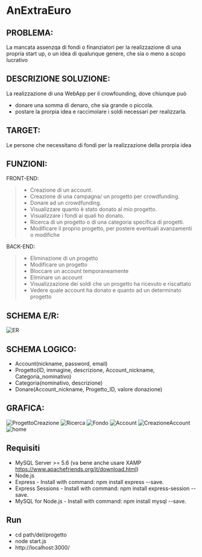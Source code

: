AnExtraEuro
=========

PROBLEMA:
---------
La mancata assenzqa di fondi o finanziatori per la realizzazione di una propria start up, o un idea di qualunque genere, che sia o meno a scopo lucrativo

DESCRIZIONE SOLUZIONE:
----------------------
La realizzazione di una WebApp per il crowfounding, dove chiunque può 
+ donare una somma di denaro, che sia grande o piccola.
+ postare la prorpia idea e raccimolare i soldi necessari per realizzarla.

TARGET:
-------
Le persone che necessitano di fondi per la realizzazione della prorpia idea

FUNZIONI:
---------
FRONT-END:
> - Creazione di un account.
> - Creazione di una campagna/ un progetto per crowdfunding.
> - Donare ad un crowdfunding.
> - Visualizzare quanto è stato donato al mio progetto.
> - Visualizzare i fondi ai quali ho donato.
> - Ricerca di un progetto o di una categoria specifica di progetti.
> - Modificare il proprio progetto, per postere eventuali avanzamenti o modifiche

BACK-END:
> - Eliminazione di un progetto
> - Modificare un progetto
> - Bloccare un account temporaneamente
> - Eliminare un account
> - Visualizzazione dei soldi che un progetto ha ricevuto e riscattato
> - Vedere quale account ha donato e quanto ad un determinato progetto


SCHEMA E/R:
-----------
![ER](https://github.com/Giorgiobon/AnExtraEuro/assets/101709335/a634c6b7-34d9-4c97-b8c3-97fbc76d604e)



SCHEMA LOGICO:
--------------
- Account(nickname, password, email)
- Progetto(ID, immagine, descrizione, Account_nickname, Categoria_nominativo)
- Categoria(nominativo, descrizione)
- Donare(Account_nickname, Progetto_ID, valore donazione)

GRAFICA:
--------

![ProgettoCreazione](https://github.com/Giorgiobon/AnExtraEuro/assets/101709335/a991c027-e0f4-46f4-a04e-420f9b230d3e)
![Ricerca](https://github.com/Giorgiobon/AnExtraEuro/assets/101709335/be021493-f21c-4434-85ee-593f21bf3176)
![Fondo](https://github.com/Giorgiobon/AnExtraEuro/assets/101709335/9b399270-e157-40fe-b2e7-fa35d246944f)
![Account](https://github.com/Giorgiobon/AnExtraEuro/assets/101709335/68d7897a-6b31-4ae2-a3d8-21c185c52c05)
![CreazioneAccount](https://github.com/Giorgiobon/AnExtraEuro/assets/101709335/ef19a364-846e-46cd-a0c8-acf315f884de)
![home](https://github.com/Giorgiobon/AnExtraEuro/assets/101709335/1da93849-766e-4c1f-823a-2642fc5c04ff)


Requisiti
------------

+ MySQL Server >= 5.6 (va bene anche usare XAMP https://www.apachefriends.org/it/download.html)
+ Node.js
+ Express - Install with command: npm install express --save.
+ Express Sessions - Install with command: npm install express-session --save.
+ MySQL for Node.js - Install with command: npm install mysql --save.


Run
----
+ cd path/del/progetto
+ node start.js
+ http://localhost:3000/

